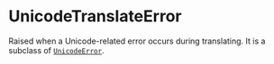 # UnicodeTranslateError

Raised when a Unicode-related error occurs during translating. It is a subclass of [`UnicodeError`](/exceptions/UnicodeError.md).
